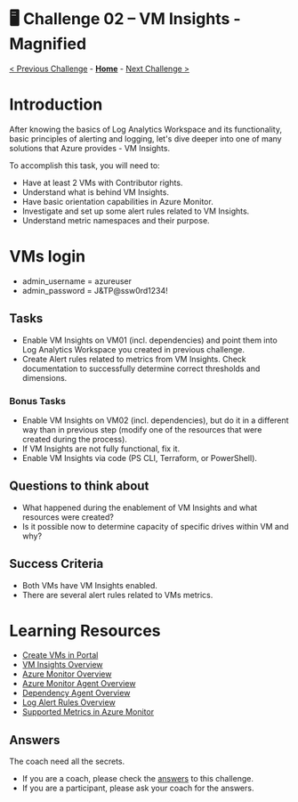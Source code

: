 # 🖥️ Challenge 02 – VM Insights - Magnified

[< Previous Challenge](./Challenge-01.md) - **[Home](./Readme.md)** - [Next Challenge >](./Challenge-03.md)

# Introduction

After knowing the basics of Log Analytics Workspace and its functionality, basic principles of alerting and logging,
let's dive deeper into one of many solutions that Azure provides - VM Insights.

To accomplish this task, you will need to:
- Have at least 2 VMs with Contributor rights.
- Understand what is behind VM Insights.
- Have basic orientation capabilities in Azure Monitor.
- Investigate and set up some alert rules related to VM Insights.
- Understand metric namespaces and their purpose.

# VMs login
  - admin_username = azureuser
  - admin_password = J&TP@ssw0rd1234!

## Tasks
- Enable VM Insights on VM01 (incl. dependencies) and point them into Log Analytics Workspace you created in previous challenge.
- Create Alert rules related to metrics from VM Insights. Check documentation to successfully determine correct thresholds and dimensions.

### Bonus Tasks
- Enable VM Insights on VM02 (incl. dependencies), but do it in a different way than in previous step (modify one of the resources that were created during the process).
- If VM Insights are not fully functional, fix it.
- Enable VM Insights via code (PS CLI, Terraform, or PowerShell).

## Questions to think about
- What happened during the enablement of VM Insights and what resources were created?
- Is it possible now to determine capacity of specific drives within VM and why?

## Success Criteria
- Both VMs have VM Insights enabled.
- There are several alert rules related to VMs metrics.

# Learning Resources

- [Create VMs in Portal](https://learn.microsoft.com/en-us/azure/virtual-machines/windows/quick-create-portal)
- [VM Insights Overview](https://learn.microsoft.com/en-us/azure/azure-monitor/vm/vminsights-overview)
- [Azure Monitor Overview](https://learn.microsoft.com/en-us/azure/azure-monitor/fundamentals/overview)
- [Azure Monitor Agent Overview](https://learn.microsoft.com/en-us/azure/azure-monitor/agents/azure-monitor-agent-overview)
- [Dependency Agent Overview](https://learn.microsoft.com/en-us/azure/azure-monitor/vm/vminsights-dependency-agent)
- [Log Alert Rules Overview](https://learn.microsoft.com/en-us/azure/azure-monitor/alerts/alerts-create-log-alert-rule)
- [Supported Metrics in Azure Monitor](https://learn.microsoft.com/en-us/azure/azure-monitor/reference/metrics-index)

## Answers

The coach need all the secrets.
- If you are a coach, please check the [answers](./coach/02_answers.md) to this challenge.
- If you are a participant, please ask your coach for the answers.
